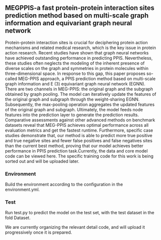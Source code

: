 ## MEGPPIS-a fast protein-protein interaction sites prediction method based on multi-scale graph information and equivariant graph neural network

Protein-protein interaction sites is crucial for deciphering protein action mechanisms and related medical research, which is the key issue in protein action research. Recent studies have shown that graph neural networks have achieved outstanding performance in predicting PPIS. Nevertheless, these studies often neglects the modeling of the inherent presence of diverse scales on the graph and symmetries  in protein molecules within three-dimensional space. In response to this gap, this paper proposes so-called MEG-PPIS approach, a PPIS prediction method based on multi-scale graph information and E (3) equivariant graph neural network (EGNN). There are two channels in MEG-PPIS: the original graph and the subgraph obtained by graph pooling. The model can iteratively update the features of the original graph and subgraph through the weight-sharing EGNN. Subsequently, the max-pooling operation aggregates the updated features of the original graph and subgraph. Ultimately, the model feeds node features into the prediction layer to generate the prediction results. Comparative assessments against other advanced methods on benchmark datasets reveal that MEG-PPIS achieves optimal performance across all evaluation metrics and get the fastest runtime. Furthermore, specific case studies demonstrate that, our method is able to predict more true positive and true negative sites and fewer false positives and false negatives sites than the current best method, proving that our model achieves better performance in PPIS prediction task.Currently, the data and core model code can be viewed here. The specific training code for this work is being sorted out and will be uploaded later.
### Environment
Build the environment according to the configuration in the environment.yml.
### Test
Run test.py to predict the model on the test set, with the test dataset in the fold Dataset.

We are currently organizing the relevant detail code, and will upload it progressively once it is prepared.
